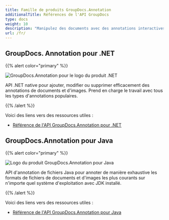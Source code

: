```yaml
---
title: Famille de produits GroupDocs.Annotation
additionalTitle: Références de l'API GroupDocs
type: docs
weight: 10
description: "Manipulez des documents avec des annotations interactives et explicatives pour annoter du texte ou des images dans n'importe quelle solution multiplateforme"
url: /fr/
---
```


## GroupDocs. Annotation pour .NET

{{% alert color="primary" %}} 

![GroupDocs.Annotation pour le logo du produit .NET](../gdocs_net.png)

API .NET native pour ajouter, modifier ou supprimer efficacement des annotations de documents et d'images. Prend en charge le travail avec tous les types d'annotations populaires.

{{% /alert %}} 

Voici des liens vers des ressources utiles :

- [Référence de l'API GroupDocs.Annotation pour .NET](/annotation/fr/net/)


## GroupDocs.Annotation pour Java

{{% alert color="primary" %}}

![Logo du produit GroupDocs.Annotation pour Java](../gdocs_java.png)

API d'annotation de fichiers Java pour annoter de manière exhaustive les formats de fichiers de documents et d'images les plus courants sur n'importe quel système d'exploitation avec JDK installé.

{{% /alert %}}

Voici des liens vers des ressources utiles :

- [Référence de l'API GroupDocs.Annotation pour Java](/annotation/java/)
